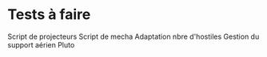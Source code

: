 # Tests à faire

Script de projecteurs
Script de mecha
Adaptation nbre d'hostiles
Gestion du support aérien
Pluto

